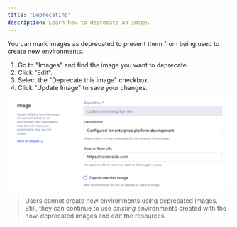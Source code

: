 ```yaml
---
title: "Deprecating"
description: Learn how to deprecate an image.
---
```


You can mark images as deprecated to prevent them from being used to create new environments.

1. Go to "Images" and find the image you want to deprecate.
2. Click "Edit".
3. Select the "Deprecate this image" checkbox.
4. Click "Update Image" to save your changes.

![Deprecating an Image](../assets/deprecate-image.png)

> Users cannot create new environments using deprecated images. Still, they can
> continue to use *existing* environments created with the now-deprecated images
> and edit the resources.
